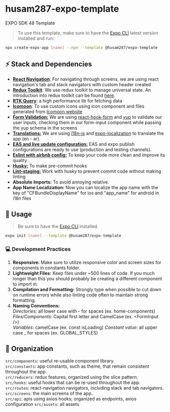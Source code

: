 # husam287-expo-template

EXPO SDK 48 Template

> To use this template, make sure to have the [Expo CLI](https://docs.expo.io/workflow/expo-cli/) latest version installed and run:

```bash
npx create-expo-app [name] --npm --template @husam287/expo-template
```

## ⚡ Stack and Dependencies

- [**React Navigation**](https://reactnavigation.org/docs/getting-started/): For navigating through screens, we are using react navigation's tab and stack navigators with custom header created
- [**Redux Toolkit**](https://redux-toolkit.js.org/): We use redux toolkit to manage universal state. An introduction into redux toolkit can be found [here](https://www.youtube.com/watch?v=9zySeP5vH9c).
- [**RTK Query**](https://redux-toolkit.js.org/rtk-query/overview): a high performance lib for fetching data
- [**Icomoon**](https://icomoon.io/): To use custom icons using icon component and files generated from [Icomoon website](https://icomoon.io/)
- [**Form Validation:**](https://react-hook-form.com/) We are using [react-hook-form](https://react-hook-form.com/) and [yup](https://www.npmjs.com/package/yup) to validate our user inputs, checking them in our form-input component while passing the yup schema in the screens
- [**Translations:**](https://www.npmjs.com/package/i18n-js) We are using [i18n-js](https://www.npmjs.com/package/i18n-js) and [expo-localization](https://docs.expo.dev/versions/latest/sdk/localization/) to translate the app (en - ar).
- [**EAS and live update configuration:**](https://docs.expo.dev/build/introduction/) EAS and expo publish configurations are ready to use (production and testing channels).
- [**Eslint with airbnb config:**](https://www.npmjs.com/package/eslint-config-airbnb) To keep your code more clean and improve its quality
- [**Husky:**](https://github.com/typicode/husky) To make pre-commit hooks
- [**Lint-staging:**](https://github.com/okonet/lint-staged#Configuration) Work with husky to prevent commit code without making linting
- **Absolute Imports:** To avoid annoying relative.
- **App Name Localization:** Now you can localize the app name with the key of "CFBundleDisplayName" for ios and "app_name" for android in i18n files


## 🔧 Usage

> Be sure to have the [Expo CLI](https://docs.expo.io/workflow/expo-cli/) installed.

```bash
expo init [name] --template @husam287/expo-template
```

### 💻 **Development Practices**

1. **Responsive:** Make sure to utilize responsive color and screen sizes for components in constants folder.
2. **Lightweight Files:** Keep files under ~500 lines of code. If you much longer than this you should probably be creating a different component to import in.
3. **Compilation and Formatting:** Strongly type when possible to cut down on runtime errors while also linting code often to maintain strong formatting.
4. **Naming Conventions:**  
   _Directories:_ all lower case with - for spaces (ex. home-components)  
   _Files/Components:_ Capital first letter and CamelCase (ex. \<FormInput />)  
   _Variables:_ camelCase (ex. const isLoading)
   _Constant value:_ all upper case _ for spaces (ex. GLOBAL_STYLES)

## 📂 Organization

`src/components`: useful re-usable component library.  
`src/constants`: app constants, such as theme, that remain consistent throughout the app.  
`src/reducers`: redux features, organized using the slice pattern.  
`src/hooks`: useful hooks that can be re-used throughout the app.  
`src/routes`: react-navigation navigators, including stack and tab navigators.  
`src/screens`: the main screens of the app.  
`src/api`: apis using axios hooks; organized as endpoints, axios configuration
`src/assets`: all assets

